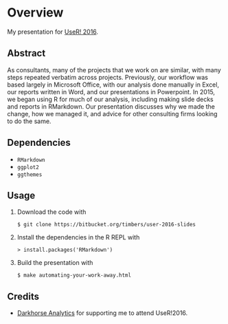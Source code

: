 # Overview

My presentation for [UseR! 2016](user2016.org).

## Abstract

As consultants, many of the projects that we work on are similar, with many
steps repeated verbatim across projects. Previously, our workflow was based
largely in Microsoft Office, with our analysis done manually in Excel, our
reports written in Word, and our presentations in Powerpoint. In 2015, we began
using R for much of our analysis, including making slide decks and reports in
RMarkdown. Our presentation discusses why we made the change, how we managed it,
and advice for other consulting firms looking to do the same.

## Dependencies
- `RMarkdown`
- `ggplot2`
- `ggthemes`

## Usage

1. Download the code with

    `$ git clone https://bitbucket.org/timbers/user-2016-slides`
2. Install the dependencies in the R REPL with

    `> install.packages('RMarkdown')`

3. Build the presentation with

    `$ make automating-your-work-away.html`

## Credits

- [Darkhorse Analytics](dha.io) for supporting me to attend UseR!2016.
